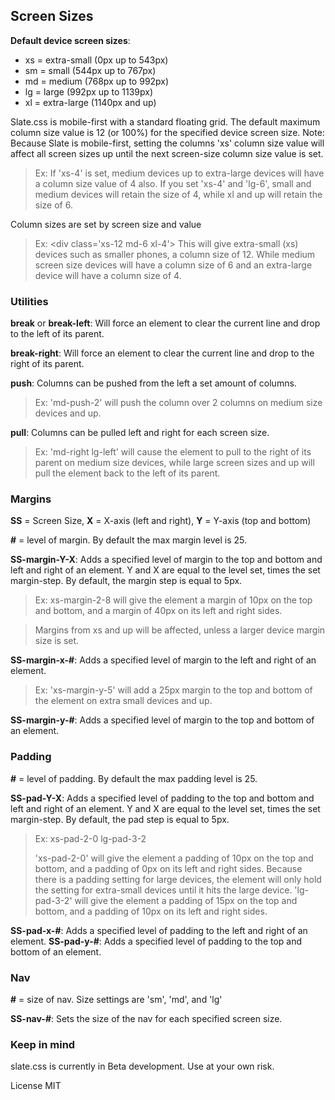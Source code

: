 ## Screen Sizes

**Default device screen sizes**:

- xs = extra-small (0px up to 543px)
- sm = small (544px up to 767px)
- md = medium (768px up to 992px)
- lg = large (992px up to 1139px)
- xl = extra-large (1140px and up)

Slate.css is mobile-first with a standard floating grid. The default maximum column size value is 12 (or 100%) for the specified device screen size.
Note: Because Slate is mobile-first, setting the columns 'xs' column size value will affect all screen sizes up until the next screen-size column size value is set.

> Ex: If 'xs-4' is set, medium devices up to extra-large devices will have a column size value of 4 also. If you set 'xs-4' and 'lg-6', small and medium devices will retain the size of 4, while xl and up will retain the size of 6.

Column sizes are set by screen size and value

> Ex: &lt;div class='xs-12 md-6 xl-4'&gt;
This will give extra-small (xs) devices such as smaller phones, a column size of 12. While medium screen size devices will have a column size of 6 and an extra-large device will have a column size of 4.

### Utilities

**break** or **break-left**: Will force an element to clear the current line and drop to the left of its parent.

**break-right**: Will force an element to clear the current line and drop to the right of its parent.

**push**: Columns can be pushed from the left a set amount of columns.

> Ex: 'md-push-2' will push the column over 2 columns on medium size devices and up.

**pull**: Columns can be pulled left and right for each screen size.

> Ex: 'md-right lg-left' will cause the element to pull to the right of its parent on medium size devices, while large screen sizes and up will pull the element back to the left of its parent.

### Margins

**SS** = Screen Size, **X** = X-axis (left and right), **Y** = Y-axis (top and bottom)

**\#** = level of margin. By default the max margin level is 25.

**SS-margin-Y-X**: Adds a specified level of margin to the top and bottom and left and right of an element. Y and X are equal to the level set, times the set margin-step. By default, the margin step is equal to 5px.

> Ex: xs-margin-2-8 will give the element a margin of 10px on the top and bottom, and a margin of 40px on its left and right sides.

> Margins from xs and up will be affected, unless a larger device margin size is set.

**SS-margin-x-#**: Adds a specified level of margin to the left and right of an element.

> Ex: 'xs-margin-y-5' will add a 25px margin to the top and bottom of the element on extra small devices and up.

**SS-margin-y-#**: Adds a specified level of margin to the top and bottom of an element.

### Padding

**\#** = level of padding. By default the max padding level is 25.

**SS-pad-Y-X**: Adds a specified level of padding to the top and bottom and left and right of an element. Y and X are equal to the level set, times the set margin-step. By default, the pad step is equal to 5px.

> Ex: xs-pad-2-0 lg-pad-3-2</p>
> 'xs-pad-2-0' will give the element a padding of 10px on the top and bottom, and a padding of 0px on its left and right sides. Because there is a padding setting for large devices, the element will only hold the setting for extra-small devices until it hits the large device.
> 'lg-pad-3-2' will give the element a padding of 15px on the top and bottom, and a padding of 10px on its left and right sides.

**SS-pad-x-#**: Adds a specified level of padding to the left and right of an element.
**SS-pad-y-#**: Adds a specified level of padding to the top and bottom of an element.

### Nav

**\#** = size of nav. Size settings are 'sm', 'md', and 'lg'</p>

**SS-nav-#**: Sets the size of the nav for each specified screen size.</p>

### Keep in mind

slate.css is currently in Beta development. Use at your own risk.

License MIT
